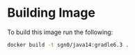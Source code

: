 # Building Image

To build this image run the following:

```bash
docker build -t sgn0/java14:gradle6.3 .
```
